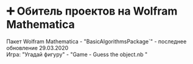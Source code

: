 # ➕ Обитель проектов на Wolfram Mathematica

Пакет Wolfram Mathematica - "BasicAlgorithmsPackage`" - последнее обновление 29.03.2020 <br/>
Игра: "Угадай фигуру" - "Game - Guess the object.nb "
